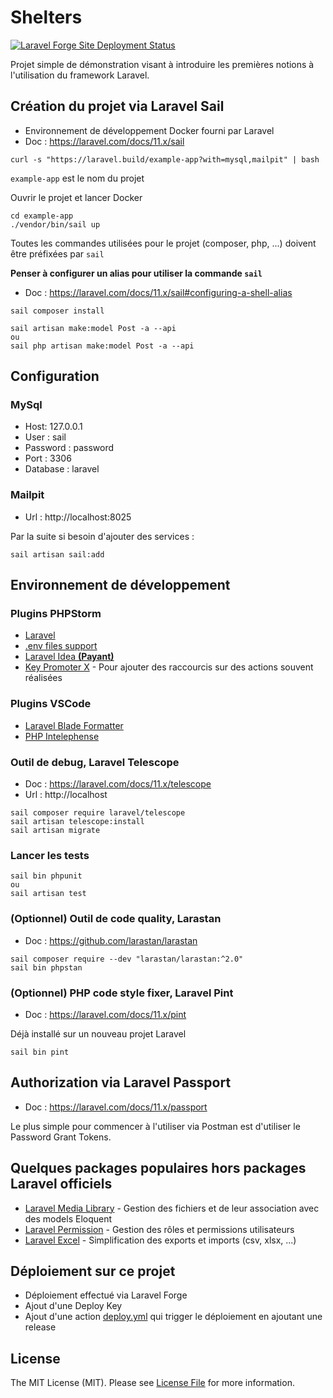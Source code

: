 # Shelters

[![Laravel Forge Site Deployment Status](https://img.shields.io/endpoint?url=https%3A%2F%2Fforge.laravel.com%2Fsite-badges%2F1fe51b34-7c12-4368-a253-88199be46e79%3Fdate%3D1%26label%3D1%26commit%3D1&style=flat-square)](https://forge.laravel.com/servers/777083/sites/2454953)

Projet simple de démonstration visant à introduire les premières notions à l'utilisation du framework Laravel.

## Création du projet via Laravel Sail

- Environnement de développement Docker fourni par Laravel
- Doc : https://laravel.com/docs/11.x/sail

```shell
curl -s "https://laravel.build/example-app?with=mysql,mailpit" | bash
```

`example-app` est le nom du projet

Ouvrir le projet et lancer Docker

```shell
cd example-app
./vendor/bin/sail up
```

Toutes les commandes utilisées pour le projet (composer, php, ...) doivent être préfixées par `sail`

**Penser à configurer un alias pour utiliser la commande `sail`**

- Doc : https://laravel.com/docs/11.x/sail#configuring-a-shell-alias

```shell
sail composer install

sail artisan make:model Post -a --api
ou
sail php artisan make:model Post -a --api
```

## Configuration

### MySql

- Host: 127.0.0.1
- User : sail
- Password : password
- Port : 3306
- Database : laravel

### Mailpit

- Url : http://localhost:8025

Par la suite si besoin d'ajouter des services :

```shell
sail artisan sail:add
```

## Environnement de développement

### Plugins PHPStorm

- [Laravel](https://plugins.jetbrains.com/plugin/7532-laravel)
- [.env files support](https://plugins.jetbrains.com/plugin/9525--env-files-support)
- [Laravel Idea **(Payant)**](https://laravel-idea.com/)
- [Key Promoter X](https://plugins.jetbrains.com/plugin/9792-key-promoter-x) - Pour ajouter des raccourcis sur des actions souvent réalisées

### Plugins VSCode

- [Laravel Blade Formatter](https://marketplace.visualstudio.com/items?itemName=shufo.vscode-blade-formatter)
- [PHP Intelephense](https://marketplace.visualstudio.com/items?itemName=bmewburn.vscode-intelephense-client)

### Outil de debug, Laravel Telescope

- Doc : https://laravel.com/docs/11.x/telescope
- Url : http://localhost

```shell
sail composer require laravel/telescope
sail artisan telescope:install
sail artisan migrate
```

### Lancer les tests

```shell
sail bin phpunit
ou
sail artisan test
```

### (Optionnel) Outil de code quality, Larastan

- Doc : https://github.com/larastan/larastan

```shell
sail composer require --dev "larastan/larastan:^2.0"
sail bin phpstan
```

### (Optionnel) PHP code style fixer, Laravel Pint

- Doc : https://laravel.com/docs/11.x/pint

Déjà installé sur un nouveau projet Laravel

```shell
sail bin pint
```

## Authorization via Laravel Passport

- Doc : https://laravel.com/docs/11.x/passport

Le plus simple pour commencer à l'utiliser via Postman est d'utiliser le Password Grant Tokens.

## Quelques packages populaires hors packages Laravel officiels

- [Laravel Media Library](https://spatie.be/docs/laravel-medialibrary/v11/introduction) - Gestion des fichiers et de leur association avec des models Eloquent
- [Laravel Permission](https://spatie.be/docs/laravel-permission/v6/introduction) - Gestion des rôles et permissions utilisateurs
- [Laravel Excel](https://laravel-excel.com/) - Simplification des exports et imports (csv, xlsx, ...)

## Déploiement sur ce projet

- Déploiement effectué via Laravel Forge
- Ajout d'une Deploy Key
- Ajout d'une action [deploy.yml](.github/workflows/deploy.yml) qui trigger le déploiement en ajoutant une release

## License

The MIT License (MIT). Please see [License File](LICENSE.md) for more information.
